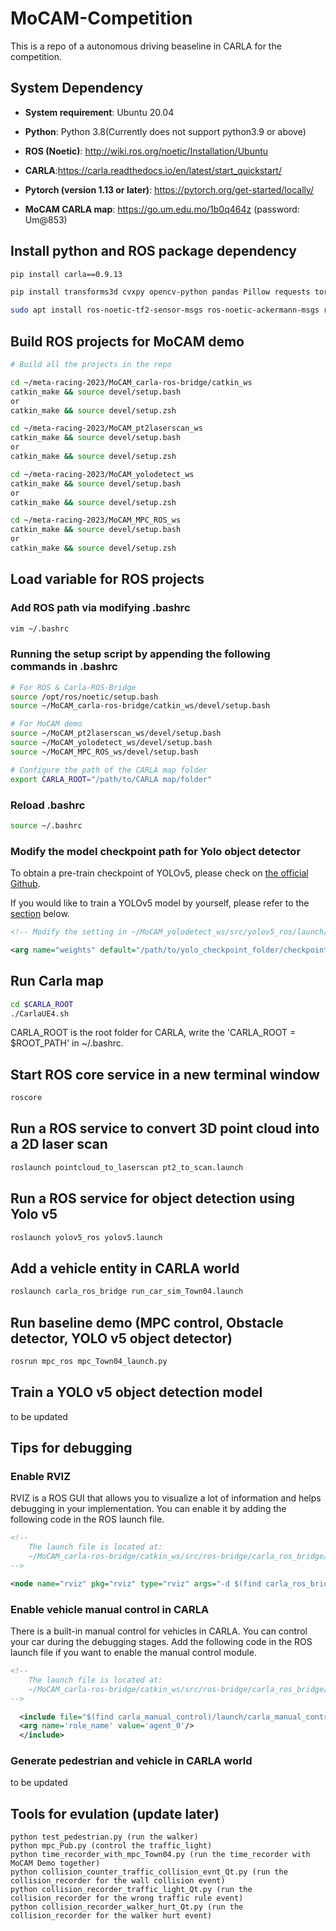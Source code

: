 # MoCAM-Competition
This is a repo of a autonomous driving beaseline in CARLA for the competition. 

## System Dependency
- **System requirement**: Ubuntu 20.04

- **Python**: Python 3.8(Currently does not support python3.9 or above)

- **ROS (Noetic)**: http://wiki.ros.org/noetic/Installation/Ubuntu

- **CARLA**:https://carla.readthedocs.io/en/latest/start_quickstart/

- **Pytorch (version 1.13 or later)**: https://pytorch.org/get-started/locally/

- **MoCAM CARLA map**: https://go.um.edu.mo/1b0q464z (password: Um@853)

## Install python and ROS package dependency
```bash
pip install carla==0.9.13

pip install transforms3d cvxpy opencv-python pandas Pillow requests torch torchvision seaborn matplotlib

sudo apt install ros-noetic-tf2-sensor-msgs ros-noetic-ackermann-msgs ros-noetic-derived-object-msgs  ros-noetic-vision-msgs
```

## Build ROS projects for MoCAM demo
```bash
# Build all the projects in the repo

cd ~/meta-racing-2023/MoCAM_carla-ros-bridge/catkin_ws
catkin_make && source devel/setup.bash
or
catkin_make && source devel/setup.zsh

cd ~/meta-racing-2023/MoCAM_pt2laserscan_ws
catkin_make && source devel/setup.bash
or
catkin_make && source devel/setup.zsh

cd ~/meta-racing-2023/MoCAM_yolodetect_ws
catkin_make && source devel/setup.bash
or
catkin_make && source devel/setup.zsh

cd ~/meta-racing-2023/MoCAM_MPC_ROS_ws
catkin_make && source devel/setup.bash
or
catkin_make && source devel/setup.zsh
```

## Load variable for ROS projects 
### Add ROS path via modifying .bashrc
```bash
vim ~/.bashrc
```

### Running the setup script by appending the following commands in .bashrc
```bash
# For ROS & Carla-ROS-Bridge
source /opt/ros/noetic/setup.bash
source ~/MoCAM_carla-ros-bridge/catkin_ws/devel/setup.bash

# For MoCAM demo
source ~/MoCAM_pt2laserscan_ws/devel/setup.bash
source ~/MoCAM_yolodetect_ws/devel/setup.bash
source ~/MoCAM_MPC_ROS_ws/devel/setup.bash

# Configure the path of the CARLA map folder
export CARLA_ROOT="/path/to/CARLA map/folder"
```

### Reload .bashrc 
```bash
source ~/.bashrc
```

### Modify the model checkpoint path for Yolo object detector
To obtain a pre-train checkpoint of YOLOv5, please check on [the official Github](https://github.com/ultralytics/yolov5).

If you would like to train a YOLOv5 model by yourself, please refer to the [section](#train-a-yolo-v5-object-detection-model) below.
```xml
<!-- Modify the setting in ~/MoCAM_yolodetect_ws/src/yolov5_ros/launch/yolov5.launch -->

<arg name="weights" default="/path/to/yolo_checkpoint_folder/checkpoint_name.pt"/>
```

## Run Carla map
``` bash
cd $CARLA_ROOT
./CarlaUE4.sh
```
CARLA_ROOT is the root folder for CARLA, write the 'CARLA_ROOT = $ROOT_PATH' in ~/.bashrc.

## Start ROS core service in a new terminal window
```bash
roscore
```

## Run a ROS service to convert 3D point cloud into a 2D laser scan
```bash
roslaunch pointcloud_to_laserscan pt2_to_scan.launch
```

## Run a ROS service for object detection using Yolo v5
```bash
roslaunch yolov5_ros yolov5.launch
```

## Add a vehicle entity in CARLA world
```bash
roslaunch carla_ros_bridge run_car_sim_Town04.launch
```

## Run baseline demo (MPC control, Obstacle detector, YOLO v5 object detector)
```bash
rosrun mpc_ros mpc_Town04_launch.py 
```

## Train a YOLO v5 object detection model
to be updated

## Tips for debugging
### Enable RVIZ
RVIZ is a ROS GUI that allows you to visualize a lot of information and helps debugging in your implementation. You can enable it by adding the following code in the ROS launch file.

```xml
<!-- 
    The launch file is located at: 
    ~/MoCAM_carla-ros-bridge/catkin_ws/src/ros-bridge/carla_ros_bridge/launch/run_car_sim_Town04.launch
-->

<node name="rviz" pkg="rviz" type="rviz" args="-d $(find carla_ros_bridge)/rviz/mpc.rviz"/>
```

### Enable vehicle manual control in CARLA
There is a built-in manual control for vehicles in CARLA. You can control your car during the debugging stages. Add the following code in the ROS launch file if you want to enable the manual control module.
```xml
<!-- 
    The launch file is located at: 
    ~/MoCAM_carla-ros-bridge/catkin_ws/src/ros-bridge/carla_ros_bridge/launch/run_car_sim_Town04.launch
-->

  <include file="$(find carla_manual_control)/launch/carla_manual_control.launch" unless="$(arg auto_control)">
  <arg name='role_name' value='agent_0'/>
  </include>
```

### Generate pedestrian and vehicle in CARLA world
to be updated


## Tools for evulation (update later)
```
python test_pedestrian.py (run the walker)
python mpc_Pub.py (control the traffic_light)
python time_recorder_with_mpc_Town04.py (run the time_recorder with MoCAM Demo together)
python collision_counter_traffic_collision_evnt_Qt.py (run the collision_recorder for the wall collision event)
python collision_recorder_traffic_light_Qt.py (run the collision_recorder for the wrong traffic rule event)
python collision_recorder_walker_hurt_Qt.py (run the collision_recorder for the walker hurt event)
```
